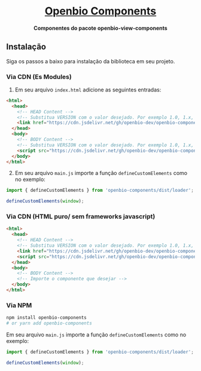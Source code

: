 <h1 align="center">
  <br>
  <a href="https://github.com/openbio-dev/openbio-components">Openbio Components</a>
  <br>
</h1>

<h4 align="center">Componentes do pacote openbio-view-components</h4>

## Instalação
Siga os passos a baixo para instalação da biblioteca em seu projeto.

### Via CDN (Es Modules)

1. Em seu arquivo `index.html` adicione as seguintes entradas:
```html
<html>
  <head>
    <!-- HEAD Content -->
    <!-- Substitua VERSION com o valor desejado. Por exemplo 1.0, 1.x, etc -->
    <link href="https://cdn.jsdelivr.net/gh/openbio-dev/openbio-components@<VERSION>/dist/openbio-components.css" rel="stylesheet" />
  </head>
  <body>
    <!-- BODY Content -->
    <!-- Substitua VERSION com o valor desejado. Por exemplo 1.0, 1.x, etc -->
    <script src="https://cdn.jsdelivr.net/gh/openbio-dev/openbio-components@<VERSION>/dist/loader/index.js"></script>
  </body>
</html>
```

2. Em seu arquivo `main.js` importe a função `defineCustomElements` como no exemplo:

```js
import { defineCustomElements } from 'openbio-components/dist/loader';

defineCustomElements(window);
```

### Via CDN (HTML puro/ sem frameworks javascript)

```html
<html>
  <head>
    <!-- HEAD Content -->
    <!-- Substitua VERSION com o valor desejado. Por exemplo 1.0, 1.x, etc -->
    <link href="https://cdn.jsdelivr.net/gh/openbio-dev/openbio-components@<VERSION>/dist/openbio-components.css" rel="stylesheet" />
    <script src="https://cdn.jsdelivr.net/gh/openbio-dev/openbio-components@<VERSION>/dist/openbio-components.js"></script>
  </head>
  <body>
    <!-- BODY Content -->
    <!-- Importe o componente que desejar -->
  </body>
</html>
```

### Via NPM

```bash
npm install openbio-components
# or yarn add openbio-components
```

Em seu arquivo `main.js` importe a função `defineCustomElements` como no exemplo:

```js
import { defineCustomElements } from 'openbio-components/dist/loader';

defineCustomElements(window);
```